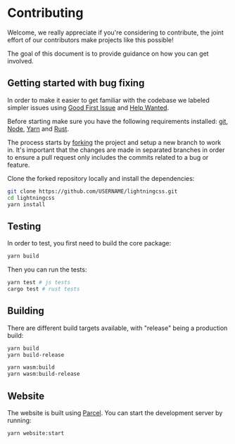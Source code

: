 # Contributing

Welcome, we really appreciate if you're considering to contribute, the joint effort of our contributors make projects like this possible!

The goal of this document is to provide guidance on how you can get involved.

## Getting started with bug fixing

In order to make it easier to get familiar with the codebase we labeled simpler issues using [Good First Issue](https://github.com/parcel-bundler/lightningcss/issues?q=is%3Aopen+is%3Aissue+label%3A%22good+first+issue%22) and [Help Wanted](https://github.com/parcel-bundler/lightningcss/issues?q=is%3Aopen+is%3Aissue+label%3A%22good+first+issue%22+label%3A%22help+wanted%22).

Before starting make sure you have the following requirements installed: [git](https://git-scm.com), [Node](https://nodejs.org), [Yarn](https://yarnpkg.com) and [Rust](https://www.rust-lang.org/tools/install).

The process starts by [forking](https://docs.github.com/en/github/getting-started-with-github/fork-a-repo) the project and setup a new branch to work in. It's important that the changes are made in separated branches in order to ensure a pull request only includes the commits related to a bug or feature.

Clone the forked repository locally and install the dependencies:

```sh
git clone https://github.com/USERNAME/lightningcss.git
cd lightningcss
yarn install
```

## Testing

In order to test, you first need to build the core package:

```sh
yarn build
```

Then you can run the tests:

```sh
yarn test # js tests
cargo test # rust tests
```

## Building

There are different build targets available, with "release" being a production build:

```sh
yarn build
yarn build-release

yarn wasm:build
yarn wasm:build-release
```

## Website

The website is built using [Parcel](https://parceljs.org). You can start the development server by running:

```sh
yarn website:start
```
